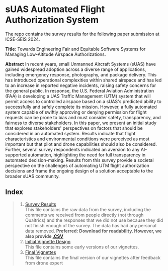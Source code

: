 # sUAS Automated Flight Authorization System
The repo contains the survey results for the following paper submission at ICSE-SEIS 2024.

**Title**: Towards Engineering Fair and Equitable Software Systems for Managing Low-Altitude Airspace Authorizations.

**Abstract** In recent years, small Unmanned Aircraft Systems (sUAS) have gained widespread adoption across a diverse range of applications, including emergency response, photography, and package delivery. This has introduced operational complexities within shared airspace and has led to an increase in reported negative incidents, raising safety concerns for the general public. In response, the U.S. Federal Aviation Administration (FAA) is developing a UAS Traffic Management (UTM) system that will permit access to controlled airspace based on a sUAS's predicted ability to successfully and safely complete its mission. However, a fully automated system capable of swiftly approving or denying permission for flight requests can be prone to bias and must consider safety, transparency, and fairness to diverse stakeholders. In this paper, we present an initial study that explores stakeholders' perspectives on factors that should be considered in an automated system. Results indicate that flight characteristics and environmental conditions were perceived as most important but that pilot and drone capabilities should also be considered.
Further, several survey respondents indicated an aversion to any AI-supported automation, highlighting the need for full transparency in automated decision-making. Results from this survey provide a societal perspective on the challenges of automating UTM flight authorization decisions and frame the ongoing design of a solution acceptable to the broader sUAS community.

## Index

> 1. [Survey Results](https://github.com/michaelchristopherhunter/DroneSurvey2023/blob/main/20230915_Survey_Responses_Public.xlsx) <br>
     This file contains the raw data from the survey, including the comments we received from people directly (not through Qualtrics) and the responses that we did not use because they did not finish enough of the survey. The data has had any personal data removed. **Preferred: Download for readability. However, we also provide [.CSV](https://github.com/michaelchristopherhunter/DroneSurvey2023/blob/main/20230915_Survey_Responses_Public.csv)** <br>
> 2. [Initial Vignette Design](https://github.com/michaelchristopherhunter/DroneSurvey2023/blob/main/Dronas_early_draft.pdf)  <br>
     This file contains some early versions of our vignettes.
> 3. [Final Vignettes](https://github.com/michaelchristopherhunter/DroneSurvey2023/blob/main/Dronas_vignettes.pdf) <br>
     This file contains the final version of our vignettes after feedback from drone expert 
